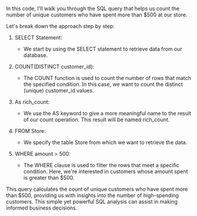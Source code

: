 In this code, I'll walk you through the SQL query that helps us count the number of unique customers who have spent more than $500 at our store. 

Let's break down the approach step by step:

1. SELECT Statement:
   - We start by using the SELECT statement to retrieve data from our database.

2. COUNT(DISTINCT customer_id):
   - The COUNT function is used to count the number of rows that match the specified condition. In this case, we want to count the distinct (unique) customer_id           values.

3. As rich_count:
   - We use the AS keyword to give a more meaningful name to the result of our count operation. This result will be named rich_count.

4. FROM Store:
   - We specify the table Store from which we want to retrieve the data.

5. WHERE amount > 500:
   - The WHERE clause is used to filter the rows that meet a specific condition. Here, we're interested in customers whose amount spent is greater than $500.
  

This query calculates the count of unique customers who have spent more than $500, providing us with insights into the number of high-spending customers. This simple yet powerful SQL analysis can assist in making informed business decisions.
